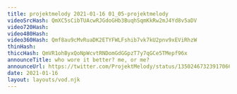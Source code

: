 ```yaml
---
title: projektmelody 2021-01-16 01_05-projektmelody
videoSrcHash: QmXC5sCibTUAcwRJGdoGHb3BuqhSqmKkRw2mJ4Yd8v5aDV
video720Hash: 
video480Hash: 
video360Hash: Qmf8au9cMvRuaDK2ETYFWLFshib7vk7kU2pnv9xEViRhzW
thinHash: 
thiccHash: QmVR1ohByxQoNpWcvtRNDomGdGGpzT7y7qGCe5TMepf96x
announceTitle: who wore it better? me, or me?
announceUrl: https://twitter.com/ProjektMelody/status/1350246732391706624
date: 2021-01-16
layout: layouts/vod.njk
---
```

